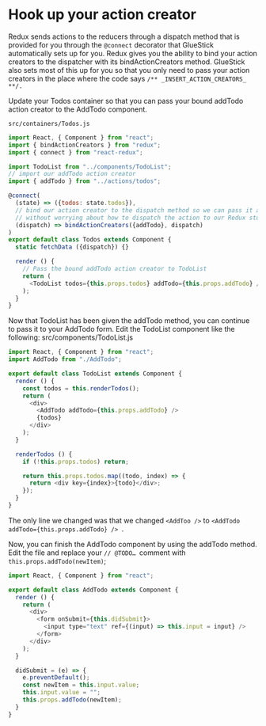 # Hook up your action creator

Redux sends actions to the reducers through a dispatch method that is provided for you through the `@connect` decorator that GlueStick automatically sets up for you. Redux gives you the ability to bind your action creators to the dispatcher with its bindActionCreators method. GlueStick also sets most of this up for you so that you only need to pass your action creators in the place where the code says `/** _INSERT_ACTION_CREATORS_ **/.`

Update your Todos container so that you can pass your bound addTodo action creator to the AddTodo component.

`src/containers/Todos.js`

```js
import React, { Component } from "react";
import { bindActionCreators } from "redux";
import { connect } from "react-redux";

import TodoList from "../components/TodoList";
// import our addTodo action creator
import { addTodo } from "../actions/todos";

@connect(
  (state) => ({todos: state.todos}),
  // bind our action creator to the dispatch method so we can pass it around
  // without worrying about how to dispatch the action to our Redux store
  (dispatch) => bindActionCreators({addTodo}, dispatch)
)
export default class Todos extends Component {
  static fetchData ({dispatch}) {}

  render () {
    // Pass the bound addTodo action creator to TodoList
    return (
      <TodoList todos={this.props.todos} addTodo={this.props.addTodo} />
    );
  }
}
```


Now that TodoList has been given the addTodo method, you can continue to pass it to your AddTodo form. Edit the TodoList component like the following:
src/components/TodoList.js

```js
import React, { Component } from "react";
import AddTodo from "./AddTodo";

export default class TodoList extends Component {
  render () {
    const todos = this.renderTodos();
    return (
      <div>
        <AddTodo addTodo={this.props.addTodo} />
        {todos}
      </div>
    );
  }

  renderTodos () {
    if (!this.props.todos) return;

    return this.props.todos.map((todo, index) => {
      return <div key={index}>{todo}</div>;
    });
  }
}
```
The only line we changed was that we changed `<AddToo />` to `<AddTodo addTodo={this.props.addTodo} /> `.

Now, you can finish the AddTodo component by using the addTodo method. Edit the file and replace your `// @TODO… `comment with `this.props.addTodo(newItem)`;

```js
import React, { Component } from "react";

export default class AddTodo extends Component {
  render () {
    return (
      <div>
        <form onSubmit={this.didSubmit}>
          <input type="text" ref={(input) => this.input = input} />
        </form>
      </div>
    );
  }

  didSubmit = (e) => {
    e.preventDefault();
    const newItem = this.input.value;
    this.input.value = "";
    this.props.addTodo(newItem);
  }
}

```
